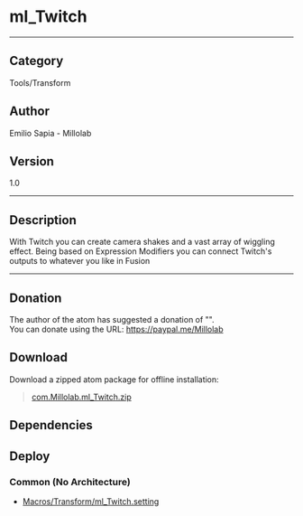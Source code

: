 # ml_Twitch
___

## Category
Tools/Transform

## Author
Emilio Sapia - Millolab

## Version
1.0

___

## Description
<p>With Twitch you can create camera shakes and a vast array of wiggling effect. 
	Being based on Expression Modifiers you can connect Twitch's outputs to whatever you like in Fusion </p>

___

## Donation
The author of the atom has suggested a donation of "".  
You can donate using the URL: <a href="https://paypal.me/Millolab">https://paypal.me/Millolab</a>
## Download

Download a zipped atom package for offline installation:
> [com.Millolab.ml_Twitch.zip](https://gitlab.com/WeSuckLess/Reactor/-/archive/master/Reactor-master.zip?path=Atoms/com.Millolab.ml_Twitch)  

## Dependencies

## Deploy

### Common (No Architecture)

<ul>
<li><a href="https://gitlab.com/WeSuckLess/Reactor/-/blob/master/Atoms/com.Millolab.ml_Twitch/Macros/Transform/ml_Twitch.setting?ref_type=heads">Macros/Transform/ml_Twitch.setting</a></li>
</ul>
